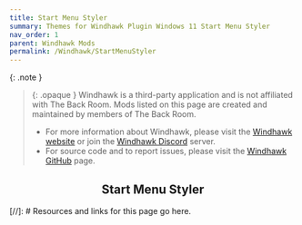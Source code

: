 ```yaml
---
title: Start Menu Styler
summary: Themes for Windhawk Plugin Windows 11 Start Menu Styler
nav_order: 1
parent: Windhawk Mods
permalink: /Windhawk/StartMenuStyler
---
```


{: .note }
> {: .opaque }
> Windhawk is a third-party application and is not affiliated with The Back Room. Mods listed on this page are created and maintained by members of The Back Room.
> 
> - For more information about Windhawk, please visit the [Windhawk website] or join the [Windhawk Discord] server.
> - For source code and to report issues, please visit the [Windhawk GitHub] page.

<h2 align="center" class="text-delta">Start Menu Styler</h2>

<!-- ////////////////////////////////////////////////////////////////////////////////////////////////////////////////////// -->

[//]: # Resources and links for this page go here.

[Windhawk website]: https://windhawk.net
[Windhawk Discord]: https://discord.com/servers/windhawk-923944342991818753
[Windhawk GitHub]: https://github.com/ramensoftware/windhawk

<!-- ////////////////////////////////////////////////////////////////////////////////////////////////////////////////////// -->
